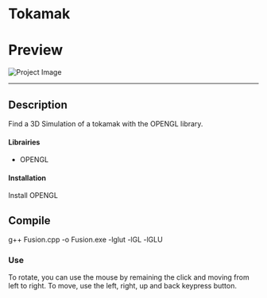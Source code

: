 # Tokamak
# Preview

![Project Image](https://github.com/othmanemouzhi/Tokamak/image.png)


---

## Description
Find a 3D Simulation of a tokamak with the OPENGL library.
#### Librairies

- OPENGL 

#### Installation

Install OPENGL

## Compile

g++ Fusion.cpp -o Fusion.exe -lglut -lGL -lGLU 

### Use
To rotate, you can use the mouse by remaining the click and moving from left to right.
To move, use the left, right, up and back keypress button.
